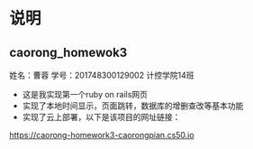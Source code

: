 # 说明
## caorong_homewok3
姓名：曹蓉 学号：201748300129002 计控学院14班
- 这是我实现第一个ruby on rails网页
- 实现了本地时间显示，页面跳转，数据库的增删查改等基本功能
- 实现了云上部署，以下是该项目的网址链接：

https://caorong-homework3-caorongpian.cs50.io


